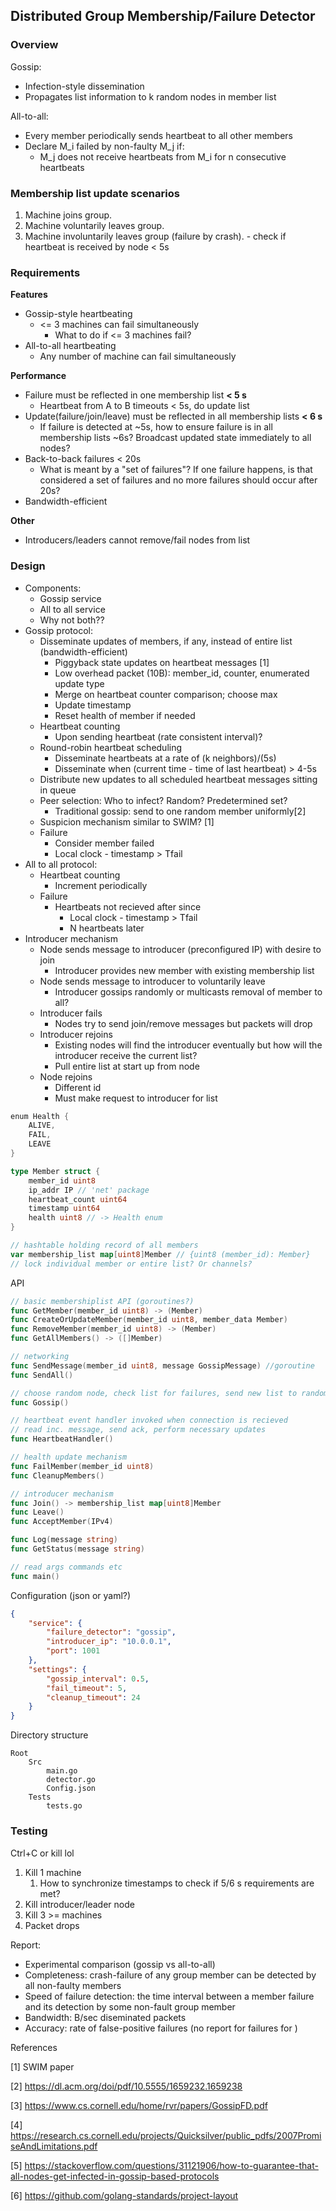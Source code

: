 ## Distributed Group Membership/Failure Detector

### Overview

Gossip:

* Infection-style dissemination
* Propagates list information to k random nodes in member list

All-to-all:

* Every member periodically sends heartbeat to all other members
* Declare M_i failed by non-faulty M_j if:
  * M_j does not receive heartbeats from M_i for n consecutive heartbeats

### Membership list update scenarios

1. Machine joins group.
2. Machine voluntarily leaves group.
3. Machine involuntarily leaves group (failure by crash). - check if heartbeat is received by node < 5s

### Requirements

**Features**

* Gossip-style heartbeating
  * <= 3 machines can fail simultaneously
    * What to do if <= 3 machines fail?
* All-to-all heartbeating
  * Any number of machine can fail simultaneously

**Performance**

* Failure must be reflected in one membership list **< 5 s**
  * Heartbeat from A to B timeouts < 5s, do update list
* Update(failure/join/leave) must be reflected in all membership lists **< 6 s**
  * If failure is detected at ~5s, how to ensure failure is in all membership lists ~6s? Broadcast updated state immediately to all nodes?
* Back-to-back failures < 20s
  * What is meant by a "set of failures"? If one failure happens, is that considered a set of failures and no more failures should occur after 20s?
* Bandwidth-efficient

**Other**

* Introducers/leaders cannot remove/fail nodes from list

### Design

* Components:
  * Gossip service
  * All to all service
  * Why not both??
* Gossip protocol:
  * Disseminate updates of members, if any, instead of entire list (bandwidth-efficient)
    * Piggyback state updates on heartbeat messages [1]
    * Low overhead packet (10B): member_id, counter, enumerated update type
    * Merge on heartbeat counter comparison; choose max
    * Update timestamp
    * Reset health of member if needed
  * Heartbeat counting
    * Upon sending heartbeat (rate consistent interval)?
  * Round-robin heartbeat scheduling
    * Disseminate heartbeats at a rate of  (k neighbors)/(5s)
    * Disseminate when (current time - time of last heartbeat) > 4-5s
  * Distribute new updates to all scheduled heartbeat messages sitting in queue
  * Peer selection: Who to infect? Random? Predetermined set?
    * Traditional gossip: send to one random member uniformly[2]
  * Suspicion mechanism similar to SWIM? [1]
  * Failure
    * Consider member failed
    * Local clock - timestamp > Tfail
* All to all protocol:
  * Heartbeat counting
    * Increment periodically
  * Failure
    * Heartbeats not recieved after since
      * Local clock - timestamp > Tfail
      * N heartbeats later
* Introducer mechanism
  * Node sends message to introducer (preconfigured IP)  with desire to join
    * Introducer provides new member with existing membership list
  * Node sends message to introducer to voluntarily leave
    * Introducer gossips randomly or multicasts removal of member to all?
  * Introducer fails
    * Nodes try to send join/remove messages but packets will drop
  * Introducer rejoins
    * Existing nodes will find the introducer eventually but how will the introducer receive the current list?
    * Pull entire list at start up from node
  * Node rejoins
    * Different id
    * Must make request to introducer for list

```go
enum Health {
    ALIVE,
    FAIL,
    LEAVE
}

type Member struct {
    member_id uint8
    ip_addr IP // 'net' package
    heartbeat_count uint64
    timestamp uint64
    health uint8 // -> Health enum
}

// hashtable holding record of all members
var membership_list map[uint8]Member // {uint8 (member_id): Member}
// lock individual member or entire list? Or channels?
```
API

```go
// basic membershiplist API (goroutines?)
func GetMember(member_id uint8) -> (Member)
func CreateOrUpdateMember(member_id uint8, member_data Member)
func RemoveMember(member_id uint8) -> (Member)
func GetAllMembers() -> ([]Member)

// networking
func SendMessage(member_id uint8, message GossipMessage) //goroutine
func SendAll()

// choose random node, check list for failures, send new list to random node
func Gossip()

// heartbeat event handler invoked when connection is recieved
// read inc. message, send ack, perform necessary updates
func HeartbeatHandler() 

// health update mechanism
func FailMember(member_id uint8)
func CleanupMembers()

// introducer mechanism
func Join() -> membership_list map[uint8]Member
func Leave()
func AcceptMember(IPv4)

func Log(message string)
func GetStatus(message string)

// read args commands etc
func main()
```

Configuration (json or yaml?)

```json
{
    "service": {
		"failure_detector": "gossip",
    	"introducer_ip": "10.0.0.1",
    	"port": 1001
    },
    "settings": {
        "gossip_interval": 0.5,
        "fail_timeout": 5,
        "cleanup_timeout": 24
    }
}
```

Directory structure

```
Root
	Src
		main.go
		detector.go
		Config.json
	Tests
		tests.go

```



### Testing

Ctrl+C or kill lol

1. Kill 1 machine
   1. How to synchronize timestamps to check if 5/6 s requirements are met?
2. Kill introducer/leader node
3. Kill 3 >= machines
4. Packet drops



Report:

* Experimental comparison (gossip vs all-to-all)
* Completeness: crash-failure of any group member can be detected by all non-faulty members
* Speed of failure detection: the time interval between a member failure and its detection by some non-fault group member
* Bandwidth: B/sec diseminated packets
* Accuracy: rate of false-positive failures (no report for failures for )



References

[1] SWIM paper

[2] https://dl.acm.org/doi/pdf/10.5555/1659232.1659238

[3] https://www.cs.cornell.edu/home/rvr/papers/GossipFD.pdf

[4] https://research.cs.cornell.edu/projects/Quicksilver/public_pdfs/2007PromiseAndLimitations.pdf

[5] https://stackoverflow.com/questions/31121906/how-to-guarantee-that-all-nodes-get-infected-in-gossip-based-protocols

[6] https://github.com/golang-standards/project-layout